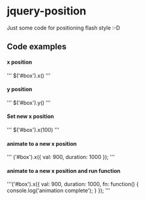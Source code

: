 # jquery-position
Just some code for positioning flash style :-D

## Code examples

#### x position
'''
$('#box').x()
'''

#### y position
'''
$('#box').y()
'''

#### Set new x position
'''
$('#box').x(100)
'''

#### animate to a new x position
'''
('#box').x({
  val: 900,
  duration: 1000
});
'''

#### animate to a new x position and run function
'''('#box').x({
  val: 900,
  duration: 1000,
  fn: function() {
    console.log('animation complete');
  }
});
'''